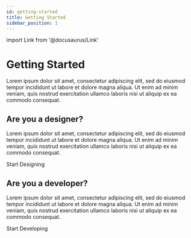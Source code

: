 ```yaml
---
id: getting-started
title: Getting Started
sidebar_position: 1
---
```


import Link from '@docusaurus/Link'

# Getting Started

Lorem ipsum dolor sit amet, consectetur adipiscing elit, sed do eiusmod tempor incididunt ut labore et dolore magna aliqua. Ut enim ad minim veniam, quis nostrud exercitation ullamco laboris nisi ut aliquip ex ea commodo consequat.

## Are you a designer?

Lorem ipsum dolor sit amet, consectetur adipiscing elit, sed do eiusmod tempor incididunt ut labore et dolore magna aliqua. Ut enim ad minim veniam, quis nostrud exercitation ullamco laboris nisi ut aliquip ex ea commodo consequat.

<Link className="button button--primary button--lg" to="/docs/getting-started/design">Start Designing</Link>

## Are you a developer?

Lorem ipsum dolor sit amet, consectetur adipiscing elit, sed do eiusmod tempor incididunt ut labore et dolore magna aliqua. Ut enim ad minim veniam, quis nostrud exercitation ullamco laboris nisi ut aliquip ex ea commodo consequat.

<Link className="button button--primary button--lg" to="/docs/getting-started/development">Start Developing</Link>
